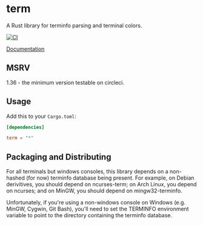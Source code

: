 term
====

A Rust library for terminfo parsing and terminal colors.

[![CI](https://github.com/Stebalien/term-crate/actions/workflows/ci.yml/badge.svg)](https://github.com/Stebalien/term-crate/actions/workflows/ci.yml)

[Documentation](https://docs.rs/term/)

## MSRV

1.36 - the minimum version testable on circleci.

## Usage

Add this to your `Cargo.toml`:

```toml
[dependencies]

term = "*"
```

## Packaging and Distributing

For all terminals but windows consoles, this library depends on a non-hashed
(for now) terminfo database being present. For example, on Debian derivitives,
you should depend on ncurses-term; on Arch Linux, you depend on ncurses; and on
MinGW, you should depend on mingw32-terminfo.

Unfortunately, if you're using a non-windows console on Windows (e.g. MinGW,
Cygwin, Git Bash), you'll need to set the TERMINFO environment variable to
point to the directory containing the terminfo database.
